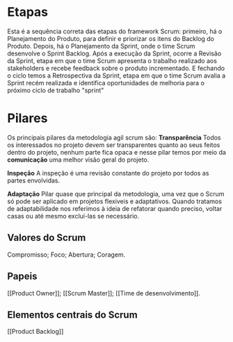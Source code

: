 # Etapas

Esta é a sequência correta das etapas do framework Scrum: primeiro, há o Planejamento do Produto, para definir e priorizar os itens do Backlog do Produto. Depois, há o Planejamento da Sprint, onde o time Scrum desenvolve o Sprint Backlog. Após a execução da Sprint, ocorre a Revisão da Sprint, etapa em que o time Scrum apresenta o trabalho realizado aos stakeholders e recebe feedback sobre o produto incrementado. E fechando o ciclo temos a Retrospectiva da Sprint, etapa em que o time Scrum avalia a Sprint recém realizada e identifica oportunidades de melhoria para o próximo ciclo de trabalho "sprint"

# Pilares
Os principais pilares da metodologia agil scrum são:
**Transparência**
	Todos  os interessados no projeto devem ser transparentes quanto ao seus feitos dentro do projeto, nenhum parte fica opaca e nesse pilar temos por meio da **comunicação** uma melhor visão geral do projeto.
	
**Inspeção**
	A inspeção é uma revisão constante do projeto por todos as partes envolvidas.
	
**Adaptação**
	Pilar quase que principal da metodologia, uma vez que o Scrum só pode ser aplicado em projetos flexiveis e adaptativos. Quando tratamos de adaptabilidade nos referimos à ideia de refatorar quando preciso, voltar casas ou até mesmo excluí-las se necessário.
## Valores do Scrum
Compromisso;
Foco;
Abertura;
Coragem.

## Papeis
[[Product Owner]];
[[Scrum Master]];
[[Time de desenvolvimento]].

## Elementos centrais do Scrum
[[Product Backlog]]
